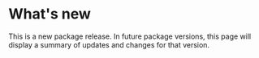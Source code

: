 # What's new

This is a new package release. In future package versions, this page will display a summary of updates and changes for that version.